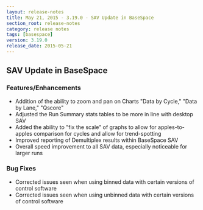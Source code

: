 ```yaml
---
layout: release-notes
title: May 21, 2015 - 3.19.0 - SAV Update in BaseSpace
section_root: release-notes
category: release notes
tags: [basespace]
version: 3.19.0
release_date: 2015-05-21
---
```


## SAV Update in BaseSpace

### Features/Enhancements

- Addition of the ability to zoom and pan on Charts "Data by Cycle," "Data by Lane," "Qscore"
- Adjusted the Run Summary stats tables to be more in line with desktop SAV
- Added the ability to "fix the scale" of graphs to allow for apples-to-apples comparison for cycles and allow for trend-spotting
- Improved reporting of Demultiplex results within BaseSpace SAV
- Overall speed improvement to all SAV data, especially noticeable for larger runs

### Bug Fixes

- Corrected issues seen when using binned data with certain versions of control software
- Corrected issues seen when using unbinned data with certain versions of control software

